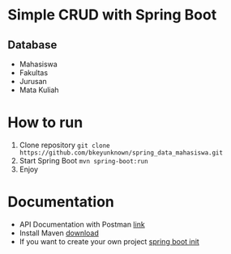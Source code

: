 # Simple CRUD with Spring Boot
## Database
- Mahasiswa
- Fakultas
- Jurusan
- Mata Kuliah

# How to run
1. Clone repository ```git clone https://github.com/bkeyunknown/spring_data_mahasiswa.git```
2. Start Spring Boot ```mvn spring-boot:run```
3. Enjoy

# Documentation
- API Documentation with Postman
[link](https://documenter.getpostman.com/view/18212478/UVC5Dmj5)
- Install Maven
[download](https://maven.apache.org/download.cgi)
- If you want to create your own project [spring boot init](https://start.spring.io)
